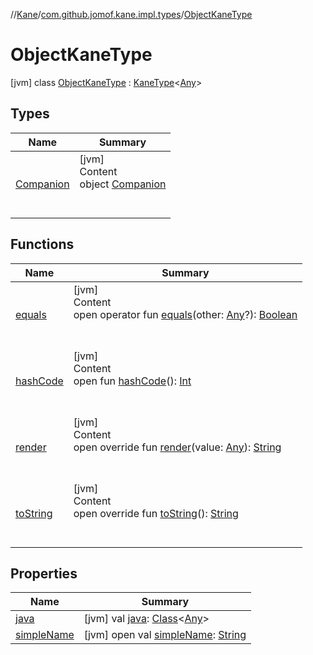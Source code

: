 //[Kane](../../index.md)/[com.github.jomof.kane.impl.types](../index.md)/[ObjectKaneType](index.md)



# ObjectKaneType  
 [jvm] class [ObjectKaneType](index.md) : [KaneType](../-kane-type/index.md)<[Any](https://kotlinlang.org/api/latest/jvm/stdlib/kotlin/-any/index.html)>    


## Types  
  
|  Name|  Summary| 
|---|---|
| <a name="com.github.jomof.kane.impl.types/ObjectKaneType.Companion///PointingToDeclaration/"></a>[Companion](-companion/index.md)| <a name="com.github.jomof.kane.impl.types/ObjectKaneType.Companion///PointingToDeclaration/"></a>[jvm]  <br>Content  <br>object [Companion](-companion/index.md)  <br><br><br>


## Functions  
  
|  Name|  Summary| 
|---|---|
| <a name="kotlin/Any/equals/#kotlin.Any?/PointingToDeclaration/"></a>[equals](../../com.github.jomof.kane.impl.visitor/-difference-visitor/index.md#%5Bkotlin%2FAny%2Fequals%2F%23kotlin.Any%3F%2FPointingToDeclaration%2F%5D%2FFunctions%2F-392968366)| <a name="kotlin/Any/equals/#kotlin.Any?/PointingToDeclaration/"></a>[jvm]  <br>Content  <br>open operator fun [equals](../../com.github.jomof.kane.impl.visitor/-difference-visitor/index.md#%5Bkotlin%2FAny%2Fequals%2F%23kotlin.Any%3F%2FPointingToDeclaration%2F%5D%2FFunctions%2F-392968366)(other: [Any](https://kotlinlang.org/api/latest/jvm/stdlib/kotlin/-any/index.html)?): [Boolean](https://kotlinlang.org/api/latest/jvm/stdlib/kotlin/-boolean/index.html)  <br><br><br>
| <a name="kotlin/Any/hashCode/#/PointingToDeclaration/"></a>[hashCode](../../com.github.jomof.kane.impl.visitor/-difference-visitor/index.md#%5Bkotlin%2FAny%2FhashCode%2F%23%2FPointingToDeclaration%2F%5D%2FFunctions%2F-392968366)| <a name="kotlin/Any/hashCode/#/PointingToDeclaration/"></a>[jvm]  <br>Content  <br>open fun [hashCode](../../com.github.jomof.kane.impl.visitor/-difference-visitor/index.md#%5Bkotlin%2FAny%2FhashCode%2F%23%2FPointingToDeclaration%2F%5D%2FFunctions%2F-392968366)(): [Int](https://kotlinlang.org/api/latest/jvm/stdlib/kotlin/-int/index.html)  <br><br><br>
| <a name="com.github.jomof.kane.impl.types/ObjectKaneType/render/#kotlin.Any/PointingToDeclaration/"></a>[render](render.md)| <a name="com.github.jomof.kane.impl.types/ObjectKaneType/render/#kotlin.Any/PointingToDeclaration/"></a>[jvm]  <br>Content  <br>open override fun [render](render.md)(value: [Any](https://kotlinlang.org/api/latest/jvm/stdlib/kotlin/-any/index.html)): [String](https://kotlinlang.org/api/latest/jvm/stdlib/kotlin/-string/index.html)  <br><br><br>
| <a name="com.github.jomof.kane.impl.types/KaneType/toString/#/PointingToDeclaration/"></a>[toString](../-kane-type/to-string.md)| <a name="com.github.jomof.kane.impl.types/KaneType/toString/#/PointingToDeclaration/"></a>[jvm]  <br>Content  <br>open override fun [toString](../-kane-type/to-string.md)(): [String](https://kotlinlang.org/api/latest/jvm/stdlib/kotlin/-string/index.html)  <br><br><br>


## Properties  
  
|  Name|  Summary| 
|---|---|
| <a name="com.github.jomof.kane.impl.types/ObjectKaneType/java/#/PointingToDeclaration/"></a>[java](index.md#%5Bcom.github.jomof.kane.impl.types%2FObjectKaneType%2Fjava%2F%23%2FPointingToDeclaration%2F%5D%2FProperties%2F-392968366)| <a name="com.github.jomof.kane.impl.types/ObjectKaneType/java/#/PointingToDeclaration/"></a> [jvm] val [java](index.md#%5Bcom.github.jomof.kane.impl.types%2FObjectKaneType%2Fjava%2F%23%2FPointingToDeclaration%2F%5D%2FProperties%2F-392968366): [Class](https://docs.oracle.com/javase/8/docs/api/java/lang/Class.html)<[Any](https://kotlinlang.org/api/latest/jvm/stdlib/kotlin/-any/index.html)>   <br>
| <a name="com.github.jomof.kane.impl.types/ObjectKaneType/simpleName/#/PointingToDeclaration/"></a>[simpleName](index.md#%5Bcom.github.jomof.kane.impl.types%2FObjectKaneType%2FsimpleName%2F%23%2FPointingToDeclaration%2F%5D%2FProperties%2F-392968366)| <a name="com.github.jomof.kane.impl.types/ObjectKaneType/simpleName/#/PointingToDeclaration/"></a> [jvm] open val [simpleName](index.md#%5Bcom.github.jomof.kane.impl.types%2FObjectKaneType%2FsimpleName%2F%23%2FPointingToDeclaration%2F%5D%2FProperties%2F-392968366): [String](https://kotlinlang.org/api/latest/jvm/stdlib/kotlin/-string/index.html)   <br>


